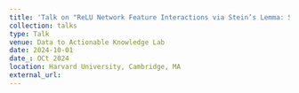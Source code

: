 ```yaml
---
title: 'Talk on "ReLU Network Feature Interactions via Stein’s Lemma: SmoothHess"'
collection: talks
type: Talk
venue: Data to Actionable Knowledge Lab
date: 2024-10-01
date_: OCt 2024
location: Harvard University, Cambridge, MA
external_url: 
---
```

